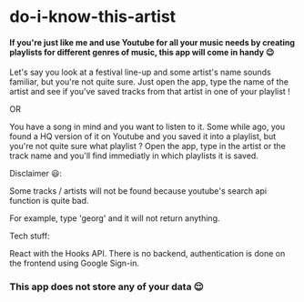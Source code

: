 # do-i-know-this-artist

#### If you're just like me and use Youtube for all your music needs by creating playlists for different genres of music, this app will come in handy :wink:

Let's say you look at a festival line-up and some artist's name sounds familiar, but you're not quite sure. Just open the app, type the name of the artist and see if you've saved tracks from that artist in one of your playlist !

OR

You have a song in mind and you want to listen to it. Some while ago, you found a HQ version of it on Youtube and you saved it into a playlist, but you're not quite sure what playlist ? Open the app, type in the artist or the track name and you'll find immediatly in which playlists it is saved.


Disclaimer :smiley:: 

Some tracks / artists will not be found because youtube's search api function is quite bad. 

For example, type 'georg' and it will not return anything.

Tech stuff:

React with the Hooks API. There is no backend, authentication is done on the frontend using Google Sign-in.

### This app does not store any of your data :relieved:
